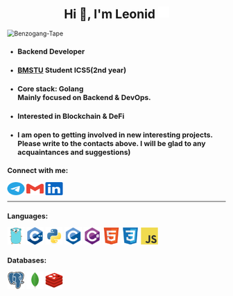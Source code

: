 <h1 align="center">Hi 👋, I'm Leonid <img src="./icons/twitter-verified-badge-svgrepo-com.svg" align="top" height="25" alt="verified"/></h1>

<p align="left"><img src="https://komarev.com/ghpvc/?username=Benzogang-Tape&label=Profile%20views&color=0e75b6&style=flat" alt="Benzogang-Tape" /></p>


* <h3 align="left">Backend Developer</h3>

* <h3 align="left"><a href="https://www.bmstu.ru" title="Bauman Moscow State Technical University">BMSTU</a> Student ICS5(2nd year)</h3>

* <h3 align="left">Core stack: Golang</br>Mainly focused on Backend & DevOps.</h3>

* <h3 align="left">Interested in Blockchain & DeFi</h3>

* <h3 align="left">I am open to getting involved in new interesting projects. Please write to the contacts above. I will be glad to any acquaintances and suggestions)</h3>

<h3 align="left">Connect with me:</h3>
<p align="left">
<a href="https://t.me/AABenzino" title="Telegram" target="_blank"><img align="center" src="./icons/telegram-color.svg" height="30" width="40" alt="Telegram"/></a>
<a href="mailto: aabenzino@gmail.com" title="Email"><img align="center" src="./icons/gmail-color.svg" width="40" height="30" alt="Email"/></a>
<a href="https://linkedin.com/in/" title="LinkedIn" target="_blank"><img align="center" src="./icons/linkedin-color.svg" height="30" width="40" alt="LinkedIn"/></a>
</p>

<hr>

<h3 align="left">Languages:</h3>
<p align="left"> 
<a href="https://go.dev" title="Go" target="blank"><img src="./icons/gopher.svg" alt="Golang" width="40" height="40" style="border: none;"/></a>
<a href="https://cppreference.com" title="C++" target="_blank"><img src="./icons/cplusplus-original.svg" alt="C++" width="40" height="40" style="border: none;"/></a>
<a href="https://python.org" title="Python" target="_blank"><img src="./icons/python-original.svg" alt="Python" width="40" height="40" style="border: none;"/></a>
<a href="https://cprogramming.com" title="C" target="_blank"><img src="./icons/c-original.svg" alt="C" width="40" height="40" style="border: none;"/></a>
<a href="https://learn.microsoft.com/en-us/dotnet/csharp" title="C#" target="_blank"><img src="./icons/csharp-original.svg" alt="Csharp" width="40" height="40" style="border: none;"/></a>
<a href="https://developer.mozilla.org/en-US/docs/Web/HTML" title="HTML" target="_blank"><img src="./icons/html5-original.svg" alt="HTML5" width="40" height="40" style="border: none;"/></a>
<a href="https://w3schools.com/css" title="CSS" target="_blank"><img src="./icons/css3-original.svg" alt="CSS3" width="40" height="40" style="border: none;"/></a>
<a href="https://developer.mozilla.org/en-US/docs/Web/JavaScript" title="JavaScript" target="_blank"><img src="./icons/javascript-original.svg" alt="JavaScript" width="40" height="40" style="border: none;"/></a>
</p>

<h3 align="left">Databases:</h3>
<p align="left">
<a href="https://postgresql.org" title="PostgreSQL" target="_blank"><img src="./icons/postgresql-original.svg" alt="PostgreSQL" width="40" height="40" style="border: none;"/></a>
<a href="https://mongodb.com" title="MongoDB" target="_blank"><img src="./icons/mongodb-original.svg" alt="MongoDB" width="40" height="40" style="border: none;"/></a>
<a href="https://redis.io" title="Redis" target="_blank"><img src="./icons/redis-original.svg" alt="Redis" width="40" height="40" style="border: none;"/></a>
</p>

<!---
- 👋 Hi, I’m @Benzogang-Tape
- 👀 I’m interested in ...
- 🌱 I’m currently learning ...
- 💞️ I’m looking to collaborate on ...
- 📫 How to reach me ...
--->

<!---
Benzogang-Tape/Benzogang-Tape is a ✨ special ✨ repository because its `README.md` (this file) appears on your GitHub profile.
You can click the Preview link to take a look at your changes.
--->

